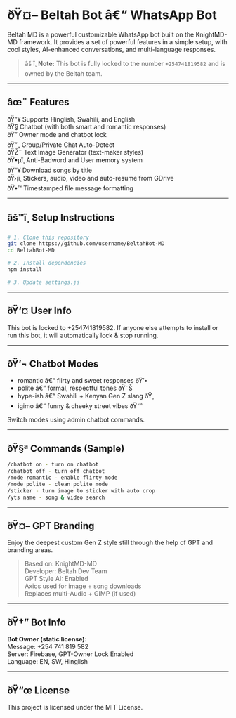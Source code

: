 # ðŸ¤– Beltah Bot â€“ WhatsApp Bot

Beltah MD is a powerful customizable WhatsApp bot built on the KnightMD-MD framework. It provides a set of powerful features in a simple setup, with cool styles, AI-enhanced conversations, and multi-language responses.

> âš ï¸ **Note:** This bot is fully locked to the number `+254741819582` and is owned by the Beltah team.

---

## âœ¨ Features

ðŸ”¥ Supports Hinglish, Swahili, and English  
ðŸ§  Chatbot (with both smart and romantic responses)  
ðŸ” Owner mode and chatbot lock  
ðŸ”„ Group/Private Chat Auto-Detect  
ðŸŽ¨ Text Image Generator (text-maker styles)  
ðŸ•µï¸ Anti-Badword and User memory system  
ðŸ“¥ Download songs by title  
ðŸ›¡ï¸ Stickers, audio, video and auto-resume from GDrive  
ðŸ•™ Timestamped file message formatting

---

## âš™ï¸ Setup Instructions

```bash
# 1. Clone this repository
git clone https://github.com/username/BeltahBot-MD
cd BeltahBot-MD

# 2. Install dependencies
npm install

# 3. Update settings.js
```

---

## ðŸ‘¤ User Info

This bot is locked to +254741819582. If anyone else attempts to install or run this bot, it will automatically lock & stop running.

---

## ðŸ’¬ Chatbot Modes

- romantic â€“ flirty and sweet responses ðŸ’•  
- polite â€“ formal, respectful tones ðŸ˜Š  
- hype-ish â€“ Swahili + Kenyan Gen Z slang ðŸ¸  
- igimo â€“ funny & cheeky street vibes ðŸ˜ˆ

Switch modes using admin chatbot commands.

---

## ðŸ§ª Commands (Sample)

```bash
/chatbot on - turn on chatbot  
/chatbot off - turn off chatbot  
/mode romantic - enable flirty mode  
/mode polite - clean polite mode  
/sticker - turn image to sticker with auto crop  
/yts name - song & video search  
```

---

## ðŸ¤– GPT Branding

Enjoy the deepest custom Gen Z style still through the help of GPT and branding areas.

> Based on: KnightMD-MD  
> Developer: Beltah Dev Team  
> GPT Style AI: Enabled  
> Axios used for image + song downloads  
> Replaces multi-Audio + GIMP (if used)

---

## ðŸ†” Bot Info

**Bot Owner (static license):**  
Message: +254 741 819 582  
Server: Firebase, GPT-Owner Lock Enabled  
Language: EN, SW, Hinglish

---

## ðŸ“œ License

This project is licensed under the MIT License.

